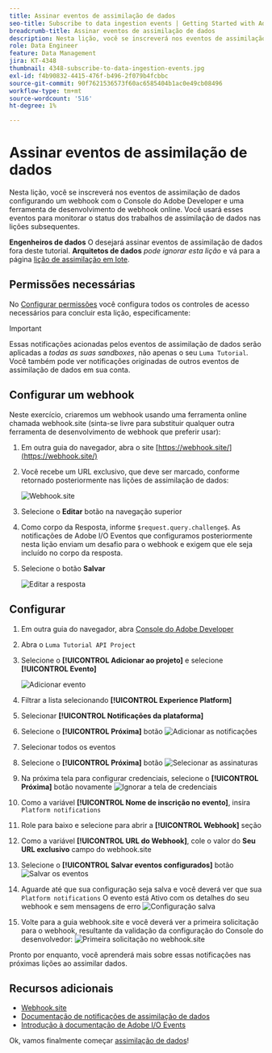 ```yaml
---
title: Assinar eventos de assimilação de dados
seo-title: Subscribe to data ingestion events | Getting Started with Adobe Experience Platform for Data Architects and Data Engineers
breadcrumb-title: Assinar eventos de assimilação de dados
description: Nesta lição, você se inscreverá nos eventos de assimilação de dados configurando um webhook com o Console do Adobe Developer e uma ferramenta de desenvolvimento de webhook online. Você usará esses eventos para monitorar o status dos trabalhos de assimilação de dados nas lições subsequentes.
role: Data Engineer
feature: Data Management
jira: KT-4348
thumbnail: 4348-subscribe-to-data-ingestion-events.jpg
exl-id: f4b90832-4415-476f-b496-2f079b4fcbbc
source-git-commit: 90f7621536573f60ac6585404b1ac0e49cb08496
workflow-type: tm+mt
source-wordcount: '516'
ht-degree: 1%

---
```


# Assinar eventos de assimilação de dados

<!--25min-->

Nesta lição, você se inscreverá nos eventos de assimilação de dados configurando um webhook com o Console do Adobe Developer e uma ferramenta de desenvolvimento de webhook online. Você usará esses eventos para monitorar o status dos trabalhos de assimilação de dados nas lições subsequentes.

**Engenheiros de dados** O desejará assinar eventos de assimilação de dados fora deste tutorial.
**Arquitetos de dados** _pode ignorar esta lição_ e vá para a página [lição de assimilação em lote](ingest-batch-data.md).

## Permissões necessárias

No [Configurar permissões](configure-permissions.md) você configura todos os controles de acesso necessários para concluir esta lição, especificamente:

<!--* Developer-role access to the `Luma Tutorial Platform` product profile (for API)
-->

>[!IMPORTANT]
>
> Essas notificações acionadas pelos eventos de assimilação de dados serão aplicadas a _todas as suas sandboxes_, não apenas o seu `Luma Tutorial`. Você também pode ver notificações originadas de outros eventos de assimilação de dados em sua conta.


## Configurar um webhook

Neste exercício, criaremos um webhook usando uma ferramenta online chamada webhook.site (sinta-se livre para substituir qualquer outra ferramenta de desenvolvimento de webhook que preferir usar):

1. Em outra guia do navegador, abra o site [https://webhook.site/](https://webhook.site/)
1. Você recebe um URL exclusivo, que deve ser marcado, conforme retornado posteriormente nas lições de assimilação de dados:

   ![Webhook.site](assets/ioevents-webhook-home.png)
1. Selecione o **Editar** botão na navegação superior
1. Como corpo da Resposta, informe `$request.query.challenge$`. As notificações de Adobe I/O Eventos que configuramos posteriormente nesta lição enviam um desafio para o webhook e exigem que ele seja incluído no corpo da resposta.
1. Selecione o botão **Salvar**

   ![Editar a resposta](assets/ioevents-webhook-editResponse.png)

## Configurar

1. Em outra guia do navegador, abra [Console do Adobe Developer](https://console.adobe.io/)
1. Abra o `Luma Tutorial API Project`
1. Selecione o **[!UICONTROL Adicionar ao projeto]** e selecione **[!UICONTROL Evento]**

   ![Adicionar evento](assets/ioevents-addEvents.png)
1. Filtrar a lista selecionando **[!UICONTROL Experience Platform]**
1. Selecionar **[!UICONTROL Notificações da plataforma]**
1. Selecione o **[!UICONTROL Próxima]** botão
   ![Adicionar as notificações](assets/ioevents-addNotifications.png)
1. Selecionar todos os eventos
1. Selecione o **[!UICONTROL Próxima]** botão
   ![Selecionar as assinaturas](assets/ioevents-addSubscriptions.png)
1. Na próxima tela para configurar credenciais, selecione o **[!UICONTROL Próxima]** botão novamente
   ![Ignorar a tela de credenciais](assets/ioevents-clickNext.png)
1. Como a variável **[!UICONTROL Nome de inscrição no evento]**, insira `Platform notifications`
1. Role para baixo e selecione para abrir a **[!UICONTROL Webhook]** seção
1. Como a variável **[!UICONTROL URL do Webhook]**, cole o valor do **Seu URL exclusivo** campo do webhook.site
1. Selecione o **[!UICONTROL Salvar eventos configurados]** botão
   ![Salvar os eventos](assets/ioevents-addWebhook.png)
1. Aguarde até que sua configuração seja salva e você deverá ver que sua `Platform notifications` O evento está Ativo com os detalhes do seu webhook e sem mensagens de erro
   ![Configuração salva](assets/ioevents-webhookConfigured.png)
1. Volte para a guia webhook.site e você deverá ver a primeira solicitação para o webhook, resultante da validação da configuração do Console do desenvolvedor:
   ![Primeira solicitação no webhook.site](assets/ioevents-webhook-firstRequest.png)

Pronto por enquanto, você aprenderá mais sobre essas notificações nas próximas lições ao assimilar dados.

## Recursos adicionais

* [Webhook.site](https://webhook.site/)
* [Documentação de notificações de assimilação de dados](https://experienceleague.adobe.com/docs/experience-platform/ingestion/quality/subscribe-events.html)
* [Introdução à documentação de Adobe I/O Events](https://www.adobe.io/apis/experienceplatform/events/docs.html)

Ok, vamos finalmente começar [assimilação de dados](ingest-batch-data.md)!
